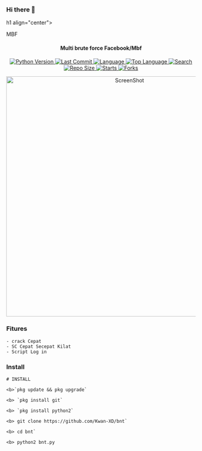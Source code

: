 ### Hi there 👋

<!--
**Kwan-XD/Kwan-XD** is a ✨ _special_ ✨ repository because its `README.md` (this file) appears on your GitHub profile.

Here are some ideas to get you started:

--> h1 align="center">
  MBF
</h1>
<h4 align="center">
  Multi brute force Facebook/Mbf
</h4>
<div align="center">
  <a href="https://github.com/Kwan-XD">
    <img alt="Python Version" src="https://img.shields.io/badge/python-3.8-blue.svg"/>
  </a>
  <a href="https://github.com/Kwan-XD">
    <img alt="Last Commit" src="https://img.shields.io/github/last-commit/dz-id/mbf.svg"/>
  </a>
  <a href="https://github.com/Kwan-XD">
    <img alt="Language" src="https://img.shields.io/github/languages/count/dz-id/mbf.svg"/>
  </a>
  <a href="https://github.com/Kwan-XD">
    <img alt="Top Language" src="https://img.shields.io/github/languages/top/dz-id/mbf.svg"/>
  </a>
  <a href="https://github.com/Kwan-XD">
    <img alt="Search" src="https://img.shields.io/github/search/dz-id/mbf/mbf.svg"/>
  </a>
  <a href="https://github.com/Kwan-XD">
    <img alt="Repo Size" src="https://img.shields.io/github/repo-size/dz-id/mbf.svg"/>
  </a>
  <a href="https://github.com/Kwan-XD">
    <img alt="Starts" src="https://img.shields.io/github/stars/dz-id/mbf.svg"/>
  </a>
  <a href="https://github.com/Kwan-XD">
    <img alt="Forks" src="https://img.shields.io/github/forks/dz-id/mbf.svg"/>
  </a>
</div>
<p align="center">
 <img src="https://github.com/Kwan-XD/Kwan-XD/blob/master/screenshot/1.png" width="640" title="ScreenShot" alt="ScreenShot">
</p>

### Fitures
```
- crack Cepat
- SC Cepat Secepat Kilat
- Script Log in
```
### Install
```
# INSTALL

<b>`pkg update && pkg upgrade`

<b> `pkg install git`

<b> `pkg install python2`

<b> git clone https://github.com/Kwan-XD/bnt`

<b> cd bnt`

<b> python2 bnt.py

```

